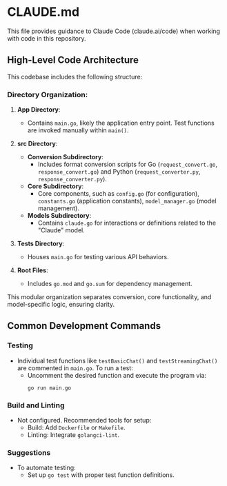 # CLAUDE.md

This file provides guidance to Claude Code (claude.ai/code) when working with code in this repository.

## High-Level Code Architecture

This codebase includes the following structure:

### Directory Organization:

1. **App Directory**:
   - Contains `main.go`, likely the application entry point. Test functions are invoked manually within `main()`.

2. **src Directory**:
   - **Conversion Subdirectory**:
     - Includes format conversion scripts for Go (`request_convert.go`, `response_convert.go`) and Python (`request_converter.py`, `response_converter.py`).
   - **Core Subdirectory**:
     - Core components, such as `config.go` (for configuration), `constants.go` (application constants), `model_manager.go` (model management).
   - **Models Subdirectory**:
     - Contains `claude.go` for interactions or definitions related to the "Claude" model.

3. **Tests Directory**:
   - Houses `main.go` for testing various API behaviors.

4. **Root Files**:
   - Includes `go.mod` and `go.sum` for dependency management.

This modular organization separates conversion, core functionality, and model-specific logic, ensuring clarity.

## Common Development Commands

### Testing
- Individual test functions like `testBasicChat()` and `testStreamingChat()` are commented in `main.go`. To run a test:
  - Uncomment the desired function and execute the program via:
    ```
    go run main.go
    ```

### Build and Linting
- Not configured. Recommended tools for setup:
  - Build: Add `Dockerfile` or `Makefile`.
  - Linting: Integrate `golangci-lint`.

### Suggestions
- To automate testing:
  - Set up `go test` with proper test function definitions.